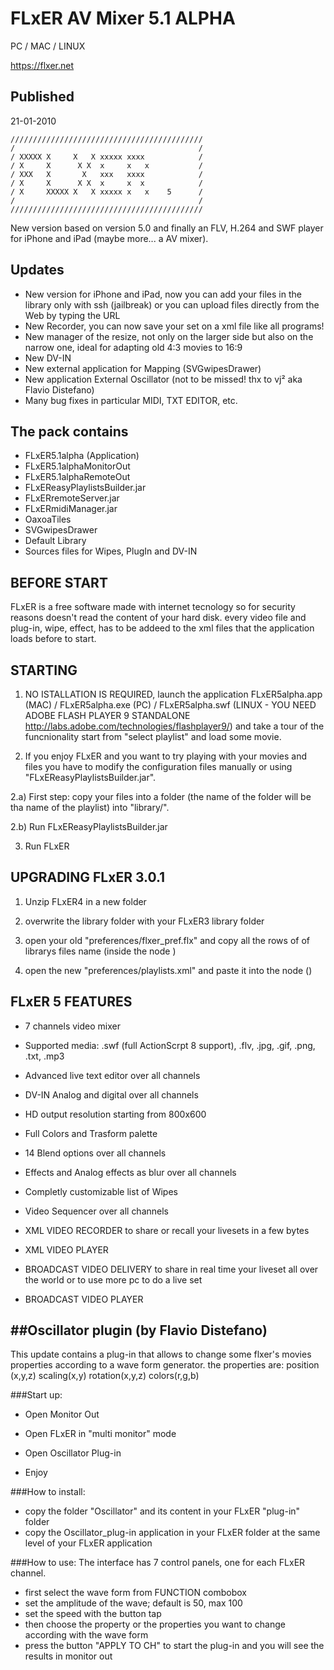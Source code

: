 FLxER AV Mixer 5.1 ALPHA
=============
PC / MAC / LINUX

https://flxer.net

Published
------------
21-01-2010

```
///////////////////////////////////////////
/                                         /
/ XXXXX X     X   X xxxxx xxxx            /
/ X     X      X X  x     x   x           /
/ XXX   X       X   xxx   xxxx            /
/ X     X      X X  x     x  x            /
/ X     XXXXX X   X xxxxx x   x    5      /
/                                         /
///////////////////////////////////////////
```
New version based on version 5.0 and finally an FLV, H.264 and SWF player for iPhone and iPad (maybe more... a AV mixer).

Updates
------------
- New version for iPhone and iPad, now you can add your files in the library only with ssh (jailbreak) or you can upload files directly from the Web by typing the URL
- New Recorder, you can now save your set on a xml file like all programs!
- New manager of the resize, not only on the larger side but also on the narrow one, ideal for adapting old 4:3 movies to 16:9
- New DV-IN
- New external application for Mapping (SVGwipesDrawer)
- New application External Oscillator (not to be missed! thx to vj² aka Flavio Distefano)
- Many bug fixes in particular MIDI, TXT EDITOR, etc.

The pack contains
------------
- FLxER5.1alpha (Application)
- FLxER5.1alphaMonitorOut
- FLxER5.1alphaRemoteOut
- FLxEReasyPlaylistsBuilder.jar
- FLxERremoteServer.jar
- FLxERmidiManager.jar
- OaxoaTiles
- SVGwipesDrawer
- Default Library
- Sources files for Wipes, PlugIn and DV-IN

BEFORE START 
------------
FLxER is a free software made with internet tecnology so for security reasons doesn't read the content of your hard disk. every video file and plug-in, wipe, effect, has to be addeed to the xml files that the application loads before to start.

STARTING 
------------
1) NO ISTALLATION IS REQUIRED, launch the application FLxER5alpha.app (MAC) / FLxER5alpha.exe (PC) / FLxER5alpha.swf (LINUX - YOU NEED ADOBE FLASH PLAYER 9 STANDALONE http://labs.adobe.com/technologies/flashplayer9/) and take a tour of the funcnionality start from "select playlist" and load some movie.

2) If you enjoy FLxER and you want to try playing with your movies and files you have to modify the configuration files manually or using "FLxEReasyPlaylistsBuilder.jar".

2.a) First step: copy your files into a folder (the name of the folder will be tha name of the playlist) into "library/".

2.b) Run FLxEReasyPlaylistsBuilder.jar

3) Run FLxER


UPGRADING FLxER 3.0.1 
------------
1) Unzip FLxER4 in a new folder

2) overwrite the library folder with your FLxER3 library folder

3) open your old "preferences/flxer_pref.flx" and copy all the rows of of librarys files name (inside the node <librarys>)

4) open the new "preferences/playlists.xml" and paste it into the node (<playlists>)


FLxER 5 FEATURES 
------------
- 7 channels video mixer

- Supported media: .swf (full ActionScrpt 8 support), .flv, .jpg, .gif, .png, .txt, .mp3

- Advanced live text editor over all channels

- DV-IN Analog and digital over all channels

- HD output resolution starting from 800x600

- Full Colors and Trasform palette

- 14 Blend options over all channels

- Effects and Analog effects as blur over all channels

- Completly customizable list of Wipes

- Video Sequencer  over all channels

- XML VIDEO RECORDER to share or recall your livesets in a few bytes

- XML VIDEO PLAYER

- BROADCAST VIDEO DELIVERY to share in real time your liveset all over the world or to use more pc to do a live set

- BROADCAST VIDEO PLAYER

##Oscillator plugin (by Flavio Distefano)
------------
This update contains a plug-in that allows to change some flxer's movies properties according to a wave form generator.
the properties are:
position (x,y,z)
scaling(x,y)
rotation(x,y,z)
colors(r,g,b)

###Start up:
- Open Monitor Out

- Open FLxER in "multi monitor" mode

- Open Oscillator Plug-in

- Enjoy

###How to install:
- copy the folder "Oscillator" and its content in your FLxER "plug-in" folder 
- copy the Oscillator_plug-in application in your FLxER folder at the same level of your FLxER application


###How to use:
The interface has 7 control panels, one for each FLxER channel.
- first select the wave form from FUNCTION combobox
- set the amplitude of the wave; default is 50, max 100
- set the speed with the button tap 
- then choose the property or the properties you want to change  according with the wave form
- press the button "APPLY TO CH" to start the plug-in and you will see the results in monitor out 
